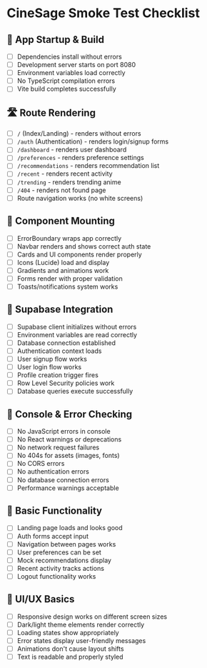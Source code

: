 # CineSage Smoke Test Checklist

## 🚀 App Startup & Build
- [ ] Dependencies install without errors
- [ ] Development server starts on port 8080
- [ ] Environment variables load correctly
- [ ] No TypeScript compilation errors
- [ ] Vite build completes successfully

## 🛣️ Route Rendering
- [ ] `/` (Index/Landing) - renders without errors
- [ ] `/auth` (Authentication) - renders login/signup forms
- [ ] `/dashboard` - renders user dashboard
- [ ] `/preferences` - renders preference settings
- [ ] `/recommendations` - renders recommendation list
- [ ] `/recent` - renders recent activity
- [ ] `/trending` - renders trending anime
- [ ] `/404` - renders not found page
- [ ] Route navigation works (no white screens)

## 🧩 Component Mounting
- [ ] ErrorBoundary wraps app correctly
- [ ] Navbar renders and shows correct auth state
- [ ] Cards and UI components render properly
- [ ] Icons (Lucide) load and display
- [ ] Gradients and animations work
- [ ] Forms render with proper validation
- [ ] Toasts/notifications system works

## 🔐 Supabase Integration
- [ ] Supabase client initializes without errors
- [ ] Environment variables are read correctly
- [ ] Database connection established
- [ ] Authentication context loads
- [ ] User signup flow works
- [ ] User login flow works
- [ ] Profile creation trigger fires
- [ ] Row Level Security policies work
- [ ] Database queries execute successfully

## 🐛 Console & Error Checking
- [ ] No JavaScript errors in console
- [ ] No React warnings or deprecations
- [ ] No network request failures
- [ ] No 404s for assets (images, fonts)
- [ ] No CORS errors
- [ ] No authentication errors
- [ ] No database connection errors
- [ ] Performance warnings acceptable

## 📱 Basic Functionality
- [ ] Landing page loads and looks good
- [ ] Auth forms accept input
- [ ] Navigation between pages works
- [ ] User preferences can be set
- [ ] Mock recommendations display
- [ ] Recent activity tracks actions
- [ ] Logout functionality works

## 🎨 UI/UX Basics
- [ ] Responsive design works on different screen sizes
- [ ] Dark/light theme elements render correctly
- [ ] Loading states show appropriately
- [ ] Error states display user-friendly messages
- [ ] Animations don't cause layout shifts
- [ ] Text is readable and properly styled
